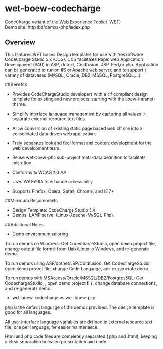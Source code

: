 wet-boew-codecharge
===================

CodeCharge variant of the Web Experience Toolkit (WET)<br />
Demo site: http:tbd/demos-php/index.php

## Overview

This features WET based Design templates for use with YesSoftware CodeCharge Studio 5.x (CCS).
CCS facilitates Rapid web Application Development (RAD) in ASP, dotnet, Coldfusion, JSP, Perl,or php.
Application can be generated to run on IIS or Apache web server, and to support a variety of databases (MySQL, Oracle, DB2, MSSQL, PostgreSQL,...).

##Benefits

* Provides CodeChargeStudio developers with a clf compliant design template for existing and new projects, starting with the boew-intranet-theme.
* Simplify interface language management by capturing all values in separate external resource text files.
* Allow conversion of existing static page based web clf site into a consolidated data driven web application.
* Truly separates look and feel format and content development for the web development team.
* Reuse wet-boew-php sub-project meta-data definition to facilitate migration.

* Conforms to WCAG 2.0 AA
* Uses WAI-ARIA to enhance accessibility
* Supports Firefox, Opera, Safari, Chrome, and IE 7+ 

##Minimum Requirements

* Design Template: CodeCharge Studio 5.X
* Demos: LAMP server (Linux-Apache-MySQL-Php). 

##Additional Notes

* Demo environment tailoring

To run demos on Windows: Get CodechargeStudio, open demo project file, change output file format from Unix/Linux to Windows, and re-generate demo.

To run demos using ASP/dotnet/JSP/Coldfusion: Get CodechargeStudio, open demo project file, change Code Language, and re-generate demo.

To run demos with MSAccess/Oracle/MSSQL/DB2/PostgresSQL: Get CodechargeStudio, , open demo project file, change database connections, and re-generate demo.

* wet-boew-codecharge vs wet-boew-php:

php is the default language of the demos provided. The design template is good for all languages.

All user interface language variables are defined in external resource text file, one per language, for easier maintenance.

Html and php code files are completely separated (.php and .html), keeping a clear separation between presentation and code.
